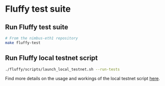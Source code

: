 # Fluffy test suite

## Run Fluffy test suite
```bash
# From the nimbus-eth1 repository
make fluffy-test
```

## Run Fluffy local testnet script
```bash
./fluffy/scripts/launch_local_testnet.sh --run-tests
```

Find more details on the usage and workings of the local testnet script
[here](./run-local-testnet.md).
